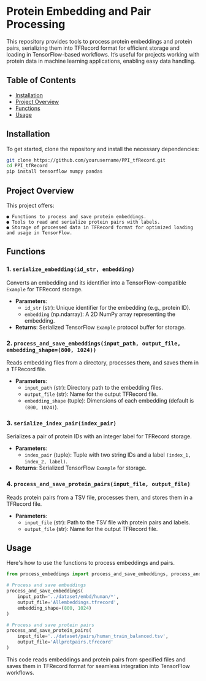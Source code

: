 # Protein Embedding and Pair Processing

This repository provides tools to process protein embeddings and protein pairs, serializing them into TFRecord format for efficient storage and loading in TensorFlow-based workflows. It’s useful for projects working with protein data in machine learning applications, enabling easy data handling.

## Table of Contents

- [Installation](#installation)
- [Project Overview](#project-overview)
- [Functions](#functions)
- [Usage](#usage)

## Installation

To get started, clone the repository and install the necessary dependencies:

```bash
git clone https://github.com/yourusername/PPI_tfRecord.git
cd PPI_tfRecord
pip install tensorflow numpy pandas
```

## Project Overview
This project offers:

    ● Functions to process and save protein embeddings.
    ● Tools to read and serialize protein pairs with labels.
    ● Storage of processed data in TFRecord format for optimized loading and usage in TensorFlow.

## Functions
### 1. `serialize_embedding(id_str, embedding)`
Converts an embedding and its identifier into a TensorFlow-compatible `Example` for TFRecord storage.

- **Parameters**:
  - `id_str` (str): Unique identifier for the embedding (e.g., protein ID).
  - `embedding` (np.ndarray): A 2D NumPy array representing the embedding.
- **Returns**: Serialized TensorFlow `Example` protocol buffer for storage.
### 2. `process_and_save_embeddings(input_path, output_file, embedding_shape=(800, 1024))`

Reads embedding files from a directory, processes them, and saves them in a TFRecord file.

- **Parameters**:
  - `input_path` (str): Directory path to the embedding files.
  - `output_file` (str): Name for the output TFRecord file.
  - `embedding_shape` (tuple): Dimensions of each embedding (default is `(800, 1024)`).

### 3. `serialize_index_pair(index_pair)`

Serializes a pair of protein IDs with an integer label for TFRecord storage.

- **Parameters**:
  - `index_pair` (tuple): Tuple with two string IDs and a label `(index_1, index_2, label)`.
- **Returns**: Serialized TensorFlow `Example` for storage.

### 4. `process_and_save_protein_pairs(input_file, output_file)`

Reads protein pairs from a TSV file, processes them, and stores them in a TFRecord file.

- **Parameters**:
  - `input_file` (str): Path to the TSV file with protein pairs and labels.
  - `output_file` (str): Name for the output TFRecord file.

## Usage

Here's how to use the functions to process embeddings and pairs.

```python
from process_embeddings import process_and_save_embeddings, process_and_save_protein_pairs

# Process and save embeddings
process_and_save_embeddings(
    input_path='../dataset/embd/human/*',
    output_file='Allembeddings.tfrecord',
    embedding_shape=(800, 1024)
)

# Process and save protein pairs
process_and_save_protein_pairs(
    input_file='../dataset/pairs/human_train_balanced.tsv',
    output_file='Allprotpairs.tfrecord'
)
```
This code reads embeddings and protein pairs from specified files and saves them in TFRecord format for seamless integration into TensorFlow workflows.


